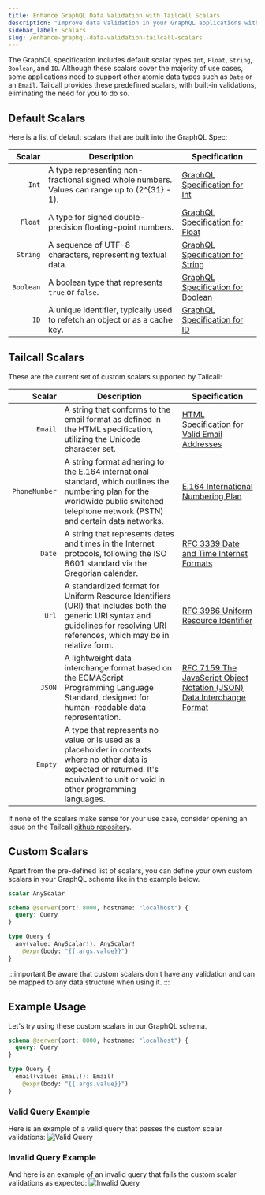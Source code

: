 ```yaml
---
title: Enhance GraphQL Data Validation with Tailcall Scalars
description: "Improve data validation in your GraphQL applications with Tailcall's comprehensive guide to core and custom scalars. Explore `Int`, `Float`, `String`, `Boolean`, `ID`, `Email`, and more, with clear definitions and examples. Ensure precise data integrity and efficiency using Tailcall's scalar support."
sidebar_label: Scalars
slug: /enhance-graphql-data-validation-tailcall-scalars
---
```


The GraphQL specification includes default scalar types `Int`, `Float`, `String`, `Boolean`, and `ID`. Although these scalars cover the majority of use cases, some applications need to support other atomic data types such as `Date` or an `Email`.
Tailcall provides these predefined scalars, with built-in validations, eliminating the need for you to do so.

## Default Scalars

Here is a list of default scalars that are built into the GraphQL Spec:

|    Scalar | Description                                                                                     | Specification                                                                         |
| --------: | ----------------------------------------------------------------------------------------------- | ------------------------------------------------------------------------------------- |
|     `Int` | A type representing non-fractional signed whole numbers. Values can range up to \(2^{31} - 1\). | [GraphQL Specification for Int](https://spec.graphql.org/June2018/#sec-Int)           |
|   `Float` | A type for signed double-precision floating-point numbers.                                      | [GraphQL Specification for Float](https://spec.graphql.org/June2018/#sec-Float)       |
|  `String` | A sequence of UTF-8 characters, representing textual data.                                      | [GraphQL Specification for String](https://graphql.org/learn/schema/#scalar-String)   |
| `Boolean` | A boolean type that represents `true` or `false`.                                               | [GraphQL Specification for Boolean](https://graphql.org/learn/schema/#scalar-Boolean) |
|      `ID` | A unique identifier, typically used to refetch an object or as a cache key.                     | [GraphQL Specification for ID](https://graphql.org/learn/schema/#scalar-ID)           |

## Tailcall Scalars

These are the current set of custom scalars supported by Tailcall:

|        Scalar | Description                                                                                                                                                                           | Specification                                                                                                           |
| ------------: | ------------------------------------------------------------------------------------------------------------------------------------------------------------------------------------- | ----------------------------------------------------------------------------------------------------------------------- |
|       `Email` | A string that conforms to the email format as defined in the HTML specification, utilizing the Unicode character set.                                                                 | [HTML Specification for Valid Email Addresses](https://html.spec.whatwg.org/multipage/input.html#valid-e-mail-address)  |
| `PhoneNumber` | A string format adhering to the E.164 international standard, which outlines the numbering plan for the worldwide public switched telephone network (PSTN) and certain data networks. | [E.164 International Numbering Plan](https://en.wikipedia.org/wiki/E.164)                                               |
|        `Date` | A string that represents dates and times in the Internet protocols, following the ISO 8601 standard via the Gregorian calendar.                                                       | [RFC 3339 Date and Time Internet Formats](https://datatracker.ietf.org/doc/html/rfc3339)                                |
|         `Url` | A standardized format for Uniform Resource Identifiers (URI) that includes both the generic URI syntax and guidelines for resolving URI references, which may be in relative form.    | [RFC 3986 Uniform Resource Identifier](https://www.ietf.org/rfc/rfc3986.txt)                                            |
|        `JSON` | A lightweight data interchange format based on the ECMAScript Programming Language Standard, designed for human-readable data representation.                                         | [RFC 7159 The JavaScript Object Notation (JSON) Data Interchange Format](https://datatracker.ietf.org/doc/html/rfc7159) |
|       `Empty` | A type that represents no value or is used as a placeholder in contexts where no other data is expected or returned. It's equivalent to unit or void in other programming languages.  |                                                                                                                         |

If none of the scalars make sense for your use case, consider opening an issue on the Tailcall [github repository](https://github.com/tailcallhq/tailcall).

## Custom Scalars

Apart from the pre-defined list of scalars, you can define your own custom scalars in your GraphQL schema like in the example below.

```graphql
scalar AnyScalar

schema @server(port: 8000, hostname: "localhost") {
  query: Query
}

type Query {
  any(value: AnyScalar!): AnyScalar!
    @expr(body: "{{.args.value}}")
}
```

:::important
Be aware that custom scalars don't have any validation and can be mapped to any data structure when using it.
:::

## Example Usage

Let's try using these custom scalars in our GraphQL schema.

```graphql
schema @server(port: 8000, hostname: "localhost") {
  query: Query
}

type Query {
  email(value: Email!): Email!
    @expr(body: "{{.args.value}}")
}
```

### Valid Query Example

Here is an example of a valid query that passes the custom scalar validations:
![Valid Query](/images/docs/valid.png)

### Invalid Query Example

And here is an example of an invalid query that fails the custom scalar validations as expected:
![Invalid Query](/images/docs/invalid.png)
